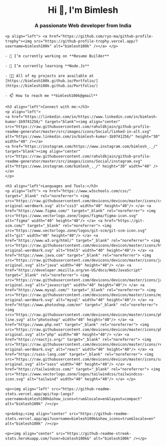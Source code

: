 <h1 align="center">Hi 👋, I'm Bimlesh</h1>
    <h3 align="center">A passionate Web developer from India</h3>
    <img align="left" width="400" src="https://media2.giphy.com/media/v1.Y2lkPTc5MGI3NjExMWI2NmZjYTAyNGFlYjQ2Y2ZmNTg5YTgyMjNmMTI3NmQ1ODlhZWJhMiZlcD12MV9pbnRlcm5hbF9naWZzX2dpZklkJmN0PWc/qgQUggAC3Pfv687qPC/giphy.gif" alt="">
    
    <p align="left"> <a href="https://github.com/ryo-ma/github-profile-trophy"><img src="https://github-profile-trophy.vercel.app/?username=bimlesh100k" alt="bimlesh100k" /></a> </p>
    
    - 🔭 I’m currently working on **Resume Builder**
    
    - 🌱 I’m currently learning **Node.Js**
    
    - 👨‍💻 All of my projects are available at [https://bimlesh100k.github.io/Portfolio/](https://bimlesh100k.github.io/Portfolio/)
    
    - 📫 How to reach me **bimlesh100k@gmail**
    
    <h3 align="left">Connect with me:</h3>
    <p align="left">
    <a href="https://linkedin.com/in/https://www.linkedin.com/in/bimlesh-kumar-1b9741256/" target="blank"><img align="center" src="https://raw.githubusercontent.com/rahuldkjain/github-profile-readme-generator/master/src/images/icons/Social/linked-in-alt.svg" alt="https://www.linkedin.com/in/bimlesh-kumar-1b9741256/" height="30" width="40" /></a>
    <a href="https://instagram.com/https://www.instagram.com/bimlesh_._/" target="blank"><img align="center" src="https://raw.githubusercontent.com/rahuldkjain/github-profile-readme-generator/master/src/images/icons/Social/instagram.svg" alt="https://www.instagram.com/bimlesh_._/" height="30" width="40" /></a>
    </p>
    
    <h3 align="left">Languages and Tools:</h3>
    <p align="left"> <a href="https://www.w3schools.com/css/" target="_blank" rel="noreferrer"> <img src="https://raw.githubusercontent.com/devicons/devicon/master/icons/css3/css3-original-wordmark.svg" alt="css3" width="40" height="40"/> </a> <a href="https://www.figma.com/" target="_blank" rel="noreferrer"> <img src="https://www.vectorlogo.zone/logos/figma/figma-icon.svg" alt="figma" width="40" height="40"/> </a> <a href="https://git-scm.com/" target="_blank" rel="noreferrer"> <img src="https://www.vectorlogo.zone/logos/git-scm/git-scm-icon.svg" alt="git" width="40" height="40"/> </a> <a href="https://www.w3.org/html/" target="_blank" rel="noreferrer"> <img src="https://raw.githubusercontent.com/devicons/devicon/master/icons/html5/html5-original-wordmark.svg" alt="html5" width="40" height="40"/> </a> <a href="https://www.java.com" target="_blank" rel="noreferrer"> <img src="https://raw.githubusercontent.com/devicons/devicon/master/icons/java/java-original.svg" alt="java" width="40" height="40"/> </a> <a href="https://developer.mozilla.org/en-US/docs/Web/JavaScript" target="_blank" rel="noreferrer"> <img src="https://raw.githubusercontent.com/devicons/devicon/master/icons/javascript/javascript-original.svg" alt="javascript" width="40" height="40"/> </a> <a href="https://www.mysql.com/" target="_blank" rel="noreferrer"> <img src="https://raw.githubusercontent.com/devicons/devicon/master/icons/mysql/mysql-original-wordmark.svg" alt="mysql" width="40" height="40"/> </a> <a href="https://www.photoshop.com/en" target="_blank" rel="noreferrer"> <img src="https://raw.githubusercontent.com/devicons/devicon/master/icons/photoshop/photoshop-line.svg" alt="photoshop" width="40" height="40"/> </a> <a href="https://www.php.net" target="_blank" rel="noreferrer"> <img src="https://raw.githubusercontent.com/devicons/devicon/master/icons/php/php-original.svg" alt="php" width="40" height="40"/> </a> <a href="https://reactjs.org/" target="_blank" rel="noreferrer"> <img src="https://raw.githubusercontent.com/devicons/devicon/master/icons/react/react-original-wordmark.svg" alt="react" width="40" height="40"/> </a> <a href="https://sass-lang.com" target="_blank" rel="noreferrer"> <img src="https://raw.githubusercontent.com/devicons/devicon/master/icons/sass/sass-original.svg" alt="sass" width="40" height="40"/> </a> <a href="https://tailwindcss.com/" target="_blank" rel="noreferrer"> <img src="https://www.vectorlogo.zone/logos/tailwindcss/tailwindcss-icon.svg" alt="tailwind" width="40" height="40"/> </a> </p>
    
    <p><img align="left" src="https://github-readme-stats.vercel.app/api/top-langs?username=bimlesh100k&show_icons=true&locale=en&layout=compact" alt="bimlesh100k" /></p>
    
    <p>&nbsp;<img align="center" src="https://github-readme-stats.vercel.app/api?username=bimlesh100k&show_icons=true&locale=en" alt="bimlesh100k" /></p>
    
    <p><img align="center" src="https://github-readme-streak-stats.herokuapp.com/?user=bimlesh100k&" alt="bimlesh100k" /></p>
